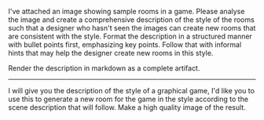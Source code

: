 I've attached an image showing sample rooms in a game. Please analyse the image and create a comprehensive description of the style of the rooms such that a designer who hasn't seen the images can create new rooms that are consistent with the style. Format the description in a structured manner with bullet points first, emphasizing key points. Follow that with informal hints that may help the designer create new rooms in this style.

Render the description in markdown as a complete artifact.

---

I will give you the description of the style of a graphical game, I'd like you to use this to generate a new room for the game in the style according to the scene description that will follow. Make a high quality image of the result.
